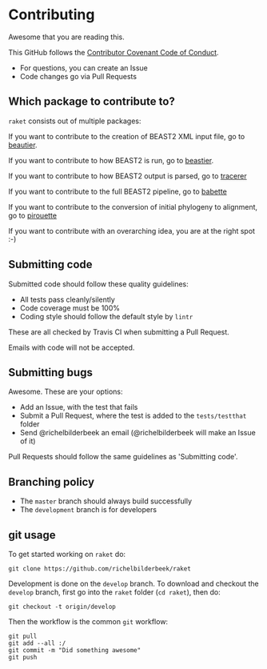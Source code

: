 # Contributing

Awesome that you are reading this.

This GitHub follows the [Contributor Covenant Code of Conduct](doc/code_of_conduct.md).

 * For questions, you can create an Issue
 * Code changes go via Pull Requests

## Which package to contribute to?

`raket` consists out of multiple packages:

If you want to contribute to the creation of BEAST2 XML input file,
go to [beautier](https://github.com/ropensci/beautier/blob/master/CONTRIBUTING.md).

If you want to contribute to how BEAST2 is run,
go to [beastier](https://github.com/richelbilderbeek/beastier/blob/master/CONTRIBUTING.md).

If you want to contribute to how BEAST2 output is parsed,
go to [tracerer](https://github.com/ropensci/tracerer/blob/master/CONTRIBUTING.md)

If you want to contribute to the full BEAST2 pipeline,
go to [babette](https://github.com/richelbilderbeek/babette/blob/master/CONTRIBUTING.md)

If you want to contribute to the conversion of initial phylogeny to alignment,
go to [pirouette](https://github.com/richelbilderbeek/pirouette/blob/master/CONTRIBUTING.md)

If you want to contribute with an overarching idea, you are at the right spot :-) 

## Submitting code

Submitted code should follow these quality guidelines:

 * All tests pass cleanly/silently
 * Code coverage must be 100%
 * Coding style should follow the default style by `lintr`

These are all checked by Travis CI when submitting
a Pull Request. 

Emails with code will not be accepted.

## Submitting bugs

Awesome. These are your options:

 * Add an Issue, with the test that fails
 * Submit a Pull Request, where the test is added to the `tests/testthat` folder
 * Send @richelbilderbeek an email (@richelbilderbeek will make an Issue of it)

Pull Requests should follow the same guidelines as 'Submitting code'.

## Branching policy

 * The `master` branch should always build successfully
 * The `development` branch is for developers

## git usage

To get started working on `raket` do:

```
git clone https://github.com/richelbilderbeek/raket
```

Development is done on the `develop` branch. 
To download and checkout the `develop` branch, 
first go into the `raket` folder (`cd raket`), then do:

```
git checkout -t origin/develop
```

Then the workflow is the common `git` workflow:

```
git pull
git add --all :/
git commit -m "Did something awesome"
git push
```

